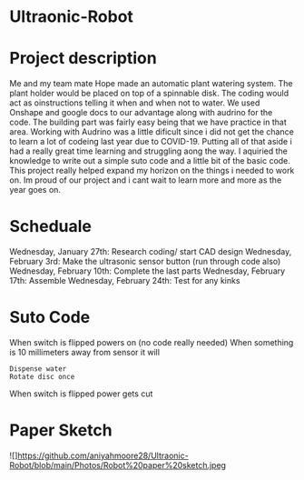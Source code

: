 # Ultraonic-Robot

# Project description
Me and my team mate Hope made an automatic plant watering system. The plant holder would be placed on top of a spinnable disk. The coding would act as oinstructions telling it when and when not to water. We used Onshape and google docs to our advantage along with audrino for the code. The building part was fairly easy being that we have practice in that area. Working with Audrino was a little dificult since i did not get the chance to learn a lot of codeing last year due to COVID-19. Putting all of that aside i had a really great time learning and struggling aong the way. I aquiried the knowledge to write out a simple suto code and a little bit of the basic code. This project really helped expand my horizon on the things i needed to work on. Im proud of our project and i cant wait to learn more and more as the year goes on. 

# Scheduale
Wednesday, January 27th: Research coding/ start CAD design 
Wednesday, February 3rd: Make the ultrasonic sensor button (run through code also)
Wednesday, February 10th: Complete the last parts 
Wednesday, February 17th: Assemble
Wednesday, February 24th: Test for any kinks

# Suto Code 
When switch is flipped powers on (no code really needed)
When something is 10 millimeters away from sensor it will

	Dispense water
	Rotate disc once

When switch is flipped power gets cut

# Paper Sketch
![]https://github.com/aniyahmoore28/Ultraonic-Robot/blob/main/Photos/Robot%20paper%20sketch.jpeg
